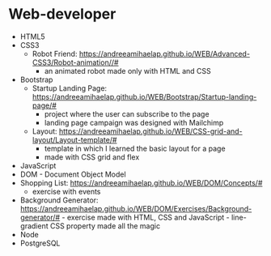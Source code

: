 # Web-developer
 - HTML5
 - CSS3
   - Robot Friend: https://andreeamihaelap.github.io/WEB/Advanced-CSS3/Robot-animation//#
     - an animated robot made only with HTML and CSS
 - Bootstrap
   - Startup Landing Page: https://andreeamihaelap.github.io/WEB/Bootstrap/Startup-landing-page/#
      - project where the user can subscribe to the page
      - landing page campaign was designed with Mailchimp
   - Layout: https://andreeamihaelap.github.io/WEB/CSS-grid-and-layout/Layout-template/#
     - template in which I learned the basic layout for a page
     - made with CSS grid and flex
 - JavaScript
  - DOM - Document Object Model
  - Shopping List: https://andreeamihaelap.github.io/WEB/DOM/Concepts/#
    - exercise with events
  -  Background Generator: https://andreeamihaelap.github.io/WEB/DOM/Exercises/Background-generator/#
    - exercise made with HTML, CSS and JavaScript
    - line-gradient CSS property made all the magic
  - Node 
  - PostgreSQL
 
